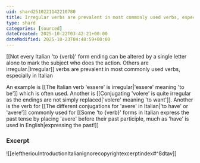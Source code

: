 ```yaml
---
uid: shard2510221142210780
title: Irregular verbs are prevalent in most commonly used verbs, especially in Italian
type: shard
categories: [sourced]
dateCreated: 2025-10-22T03:42:21+00:00
dateModified: 2025-10-23T04:48:59+00:00
---
```

[[Not every Italian 'to {verb}' form ending can be altered by a single letter alone to mark the subject who does the action. Others are irregular.|Irregular]] verbs are prevalent in most commonly used verbs, especially in Italian

An example is [[The Italian verb 'essere' is irregular|'essere' meaning 'to be']] which is often used. Another is [[Conjugating 'volere' is quite irregular as the endings are not simply replaced|'volere' meaning 'to want']]. Another is the verb for [[The different conjugations for 'avere' in Italian|'to have' or 'avere']] commonly used for [[Some 'to {verb}' forms in Italian express the past tense by placing 'avere' before their past participle, much as 'have' is used in English|expressing the past!]]
### Excerpt
![[eleftheriouIntroductionItalianignorecopyrightexcerptindex#^8dtav]]